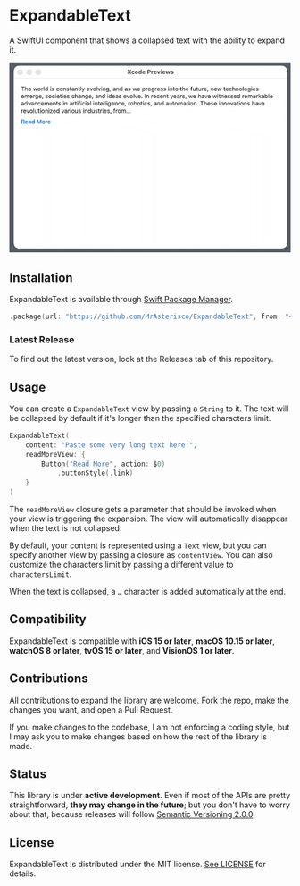 # ExpandableText
A SwiftUI component that shows a collapsed text with the ability to expand it.

<img src="hero.gif" />

## Installation
ExpandableText is available through [Swift Package Manager](https://swift.org/package-manager).

```swift
.package(url: "https://github.com/MrAsterisco/ExpandableText", from: "<see GitHub releases>")
```

### Latest Release
To find out the latest version, look at the Releases tab of this repository.

## Usage
You can create a `ExpandableText` view by passing a `String` to it. The text will be collapsed by default if it's longer than the specified characters limit.

```swift
ExpandableText(
	content: "Paste some very long text here!",
	readMoreView: {
		Button("Read More", action: $0)
			.buttonStyle(.link)
	}
)
```

The `readMoreView` closure gets a parameter that should be invoked when your view is triggering the expansion. The view will automatically disappear when the text is not collapsed.

By default, your content is represented using a `Text` view, but you can specify another view by passing a closure as `contentView`. You can also customize the characters limit by passing a different value to `charactersLimit`.

When the text is collapsed, a `…` character is added automatically at the end.

## Compatibility
ExpandableText is compatible with **iOS 15 or later**, **macOS 10.15 or later**, **watchOS 8 or later**, **tvOS 15 or later**, and **VisionOS 1 or later**.

## Contributions
All contributions to expand the library are welcome. Fork the repo, make the changes you want, and open a Pull Request.

If you make changes to the codebase, I am not enforcing a coding style, but I may ask you to make changes based on how the rest of the library is made.

## Status
This library is under **active development**. Even if most of the APIs are pretty straightforward, **they may change in the future**; but you don't have to worry about that, because releases will follow [Semantic Versioning 2.0.0](https://semver.org/).

## License
ExpandableText is distributed under the MIT license. [See LICENSE](https://github.com/MrAsterisco/ExpandableText/blob/main/LICENSE) for details.
